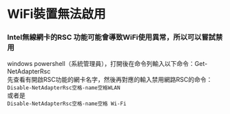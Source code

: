 
# WiFi裝置無法啟用
### Intel無線網卡的RSC 功能可能會導致WiFi使用異常，所以可以嘗試禁用<br>
windows powershell（系統管理員），打開後在命令列輸入以下命令：Get-NetAdapterRsc<br>
先查看有開啟RSC功能的網卡名字，然後再對應的輸入禁用網路RSC的命令：<br>
`Disable-NetAdapterRsc空格-name空格WLAN`<br>
或者是<br>
`Disable-NetAdapterRsc空格-name空格 Wi-Fi`<br>
